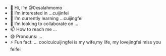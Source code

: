 - 👋 Hi, I’m @0xsalahmomo
- 👀 I’m interested in ...cuijinfei
- 🌱 I’m currently learning ...cuijingfei
- 💞️ I’m looking to collaborate on ...
- 📫 How to reach me ...
- 😄 Pronouns: ...
- ⚡ Fun fact: ... coolcuicuijingfei is my wife,my life, my lovejingfei
miss you feifei
<!---
0xsalahmomo/0xsalahmomo is a ✨ special ✨ repository because its `README.md` (this file) appears on your GitHub profile.
You can click the Preview link to take a look at your changes.
--->
